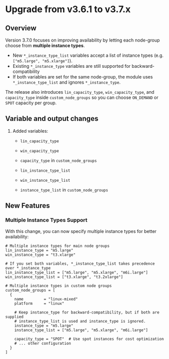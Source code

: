 # Upgrade from v3.6.1 to v3.7.x

## Overview

Version 3.7.0 focuses on improving availability by letting each node-group choose from **multiple instance types**.  
- New `*_instance_type_list` variables accept a list of instance types (e.g. `["m5.large", "m5.xlarge"]`).  
- Existing `*_instance_type` variables are still supported for backward-compatibility
- If both variables are set for the same node-group, the module uses `*_instance_type_list` and ignores `*_instance_type`.  

The release also introduces `lin_capacity_type`, `win_capacity_type`, and `capacity_type` inside `custom_node_groups` so you can choose `ON_DEMAND` or `SPOT` capacity per group.

## Variable and output changes

1. Added variables:
    - `lin_capacity_type`
    - `win_capacity_type`
    - `capacity_type` in `custom_node_groups`

    - `lin_instance_type_list`
    - `win_instance_type_list`
    - `instance_type_list` in `custom_node_groups`


## New Features

### Multiple Instance Types Support

With this change, you can now specify multiple instance types for better availability:

```hcl
# Multiple instance types for main node groups
lin_instance_type = "m5.large"
win_instance_type = "t3.xlarge"

# If you set both variables, *_instance_type_list takes precedence over *_instance_type
lin_instance_type_list = ["m5.large", "m5.xlarge", "m6i.large"]
win_instance_type_list = ["t3.xlarge", "t3.2xlarge"]

```

```
# Multiple instance types in custom node groups
custom_node_groups = [
  {
    name         = "linux-mixed"
    platform     = "linux"

    # Keep instance_type for backward-compatibility, but if both are supplied
    # instance_type_list is used and instance_type is ignored.
    instance_type = "m5.large"
    instance_type_list = ["m5.large", "m5.xlarge", "m6i.large"]
    
    capacity_type = "SPOT"  # Use spot instances for cost optimization
    # ... other configuration
  }
]

```
